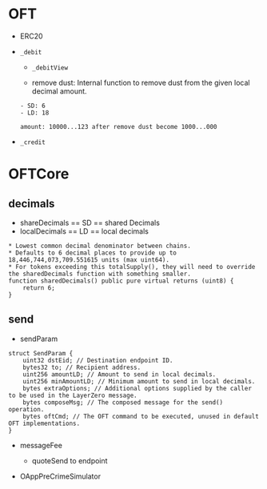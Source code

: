 # OFT

- ERC20
- `_debit`

  - `_debitView`

  - remove dust: Internal function to remove dust from the given local decimal amount.

  ```
  - SD: 6
  - LD: 18

  amount: 10000...123 after remove dust become 1000...000
  ```

- `_credit`

# OFTCore

## decimals

- shareDecimals == SD == shared Decimals
- localDecimals == LD == local decimals

```solidity
* Lowest common decimal denominator between chains.
* Defaults to 6 decimal places to provide up to 18,446,744,073,709.551615 units (max uint64).
* For tokens exceeding this totalSupply(), they will need to override the sharedDecimals function with something smaller.
function sharedDecimals() public pure virtual returns (uint8) {
    return 6;
}
```

## send

- sendParam

```solidity
struct SendParam {
    uint32 dstEid; // Destination endpoint ID.
    bytes32 to; // Recipient address.
    uint256 amountLD; // Amount to send in local decimals.
    uint256 minAmountLD; // Minimum amount to send in local decimals.
    bytes extraOptions; // Additional options supplied by the caller to be used in the LayerZero message.
    bytes composeMsg; // The composed message for the send() operation.
    bytes oftCmd; // The OFT command to be executed, unused in default OFT implementations.
}
```

- messageFee

  - quoteSend to endpoint

- OAppPreCrimeSimulator
